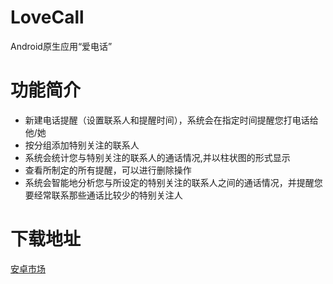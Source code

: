 # LoveCall
Android原生应用“爱电话” 

# 功能简介
- 新建电话提醒（设置联系人和提醒时间），系统会在指定时间提醒您打电话给他/她
- 按分组添加特别关注的联系人
- 系统会统计您与特别关注的联系人的通话情况,并以柱状图的形式显示
- 查看所制定的所有提醒，可以进行删除操作
- 系统会智能地分析您与所设定的特别关注的联系人之间的通话情况，并提醒您要经常联系那些通话比较少的特别关注人

# 下载地址
[安卓市场](http://apk.hiapk.com/appinfo/com.example.loveCall)
